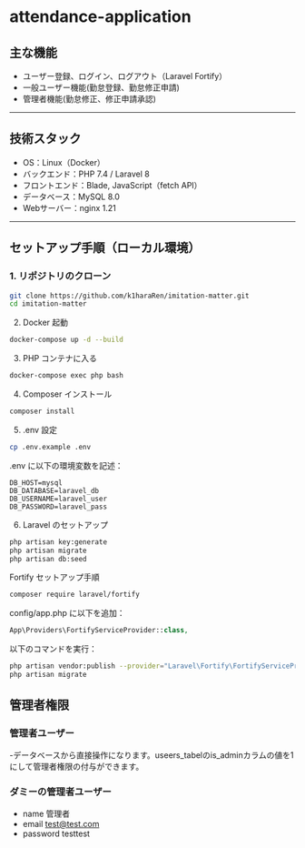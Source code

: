 # attendance-application

## 主な機能

- ユーザー登録、ログイン、ログアウト（Laravel Fortify）
- 一般ユーザー機能(勤怠登録、勤怠修正申請)
- 管理者機能(勤怠修正、修正申請承認)

---

## 技術スタック

- OS：Linux（Docker）
- バックエンド：PHP 7.4 / Laravel 8
- フロントエンド：Blade, JavaScript（fetch API）
- データベース：MySQL 8.0
- Webサーバー：nginx 1.21

---

## セットアップ手順（ローカル環境）

### 1. リポジトリのクローン

```bash
git clone https://github.com/k1haraRen/imitation-matter.git
cd imitation-matter
```

2. Docker 起動
```bash
docker-compose up -d --build
```

3. PHP コンテナに入る
```bash
docker-compose exec php bash
```

4. Composer インストール
```bash
composer install
```

5. .env 設定
```bash
cp .env.example .env
```
.env に以下の環境変数を記述：

```env
DB_HOST=mysql
DB_DATABASE=laravel_db
DB_USERNAME=laravel_user
DB_PASSWORD=laravel_pass

```
6. Laravel のセットアップ
```bash
php artisan key:generate
php artisan migrate
php artisan db:seed
```
Fortify セットアップ手順
```bash
composer require laravel/fortify
```
config/app.php に以下を追加：

```php
App\Providers\FortifyServiceProvider::class,
```
以下のコマンドを実行：

```bash
php artisan vendor:publish --provider="Laravel\Fortify\FortifyServiceProvider"
php artisan migrate
```

## 管理者権限

### 管理者ユーザー

-データベースから直接操作になります。useers_tabelのis_adminカラムの値を1にして管理者権限の付与ができます。

### ダミーの管理者ユーザー

- name 管理者
- email test@test.com
- password testtest

